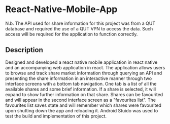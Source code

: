 # React-Native-Mobile-App
N.b. The API used for share information for this project was from a QUT database and required the use of a QUT VPN to access the data.
Such access will be required for the application to function correctly.
## Description
Designed and developed a react native mobile application in react native and an accompanying web application in react.
The application allows users to browse and track share market information through querying an API and presenting the share information in an interactive manner through two interface screens with a bottom tab navigation.
One tab is a list of all the available shares and some brief information.
If a share is selected, it will expand to show further information on that share.
Shares can be favourited and will appear in the second interface screen as a "favourites list".
The favourites list saves state and will remember which shares were favourited upon shutting down the app and reloading it.
Android Stuido was used to test the build and implementation of this project.
